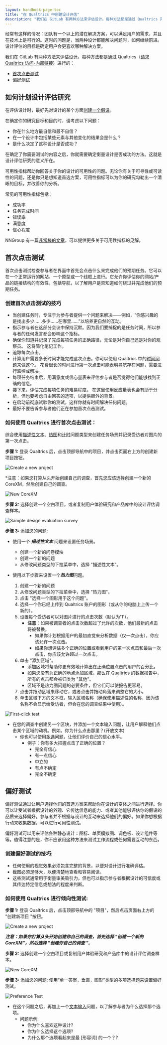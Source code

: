 ```yaml
---
layout: handbook-page-toc
title: "在 Qualtrics 中创建设计评估"
description: "我们在 GitLab 有两种方法来评估设计。每种方法都是通过 Qualtrics 完成的。"
---
```


经常有这样的情况：团队有一个以上的潜在解决方案，可以满足用户的需求，并且在技术上是可行的。这时的问题是，当两种设计都能解决问题时，如何继续前进。设计评估的目标是确定用户会更喜欢哪种解决方案。

我们在 GitLab 有两种方法来评估设计。每种方法都是通过 Qualtrics（[请求 Qualtrics 访问-内部链接](https://about.gitlab.com/handbook/business-technology/team-member-enablement/onboarding-access-requests/access-requests/)）进行的：
 
* [首次点击测试](https://about.gitlab.com/handbook/engineering/ux/ux-research-training/creating-design-evaluations/#first-click-tests)
* [偏好测试](https://about.gitlab.com/handbook/engineering/ux/ux-research-training/creating-design-evaluations/#preference-tests)


## 如何计划设计评估研究 
在评估设计时，最好先对设计的某个方面[创建一个假设](https://about.gitlab.com/handbook/engineering/ux/ux-research-training/defining-goals-objectives-and-hypotheses/)。 

在确定你的研究目标和目的时，请考虑以下问题：
 
* 你在什么地方最自信和最不自信？
* 在一个设计中包括某些元素与其他变化的结果会是什么？
* 是什么决定了这种设计是否成功？


在确定了你需要测试的内容之后，你就需要确定衡量设计是否成功的方法。这就是设计评估研究的意义所在。

可用性指标帮助你回答关于你的设计的可用性的问题。无论你有关于可寻性或可读性的问题，还是你只是想知道首选方案，可用性指标可以为你的研究勾勒出一个清晰的目标，并改善你的分析。

常见的可用性指标包括：

* 成功率
* 任务完成时间
* 错误率
* 满意度
* 信心程度


NNGroup 有一篇[非常棒的文章](https://www.nngroup.com/articles/usability-metrics/)，可以提供更多关于可用性指标的见解。

## 首次点击测试
首次点击测试检查参与者在界面中首先会点击什么来完成他们的预期任务。它可以在一个正常运行的网站、一个原型或一个线框上进行。它允许你评估你的网站/产品的链接结构的有效性，包括导航，以了解用户是否知道如何绕过并完成他们的预期任务。

### 创建首次点击测试的技巧
* 当创建任务时，专注于为参与者提供一个问题来解决——例如，“你感兴趣的是找出多少……多少……在哪里……”以培养更自然的互动。
* 指示参与者在这部分会议中保持沉默。因为我们要捕捉的是任务时间，所以参与者的任何发言都会影响这个指标。
* 确保你知道并记录了完成每项任务的正确路径，无论是对你自己还是对你的观察员。 这将简化笔记工作。
* 追踪每次点击。
* 计算用户需要多长时间才能完成这次点击。你可以使用 Qualtrics 中的[时间问题](https://www.qualtrics.com/support/survey-platform/survey-module/editing-questions/question-types-guide/advanced/timing/)来做这个。 花费很长的时间进行第一次点击可能表明导航存在问题，需要进行监控或解决。
* 每项任务结束后，用满意度或信心量表来评估参与者是否觉得他们能够找到正确的信息。
* 接下来，评估完成每项任务的难易程度。 在这里使用反应量表也会有助于分析，但也要考虑自由回答的选项，以提供额外的背景。
* 在启动前彻底试验你的测试，这样你就有时间解决任何问题。
* 最好不要告诉参与者他们正在参加首次点击测试。 

### 如何使用 Qualtrics 进行首次点击测试：
综合使用[描述性文本](https://www.qualtrics.com/support/survey-platform/survey-module/editing-questions/question-types-guide/static-content/descriptive-text-and-graphic/)、[热图](https://www.qualtrics.com/support/survey-platform/survey-module/editing-questions/question-types-guide/specialty-questions/heat-map/)和[计时](https://www.qualtrics.com/support/survey-platform/survey-module/editing-questions/question-types-guide/advanced/timing/)问题类型来创建任务场景并记录受访者对图片的第一次点击。

**步骤 1:** 登录 Qualtrics 后，点击顶部导航中的项目，并点击页面右上方的创建新项目按钮。

![Create a new project](create_a_new_project.png)


*注意：如果您打算从头开始创建自己的调查，首先您应该选择创建一个新的 CoreXM，然后创建自己的调查。

![New CoreXM](Create_new_CoreXM.png)

**步骤 2:** 选择创建一个空白项目，或者复制用户体验研究和产品库中的设计评估调查样本。

![Sample design evaluation survey](survey_template.png)

**步骤 3:** 添加您的问题:

* 使用一个 ***描述性文本*** 问题来设置任务场景。
   * 创建一个新的问卷模块
   * 创建一个新的问题
   * 从修改问题类型的下拉菜单中，选择 "描述性文本"。


* 使用以下步骤来设置一个***热力图***问题。
   1. 创建一个新的问题
   2. 从修改问题类型的下拉菜单中，选择 "热力图"。
   3. 点击 "选择一个图形用于这个问题"。
   4. 选择一个你已经上传到 Qualtrics 账户的图形（或从你的电脑上上传一个新的）。
   5. 设置每个受访者可以对图片进行的点击次数（默认为'1'）。
      * **注意**：如果被调查者的点击次数超过了允许的次数，他们最新的点击将被替换。
        * 如果你计划根据用户的最初直觉来分析数据（仅一次点击），你应该允许一次点击。
        * 如果你想评估多个正确的位置或看到用户的第一次点击和最后一次点击，你应该允许超过一次点击。
   6. 单击 "添加区域"。
      * 添加区域将帮助你更有效地计算出在正确位置点击的用户的百分比。
      * 如果您没有为正确的地点添加区域，那么在 Qualtrics 的数据报告中，所有的点击都会被归类为 "其他"。
      * 区域不是热力图问题的必要条件，但它们可以使报告更容易。
   7. 点击并拖动区域来移动它，或者点击并拖动角落来调整它的大小。
   8. 单击区域下方的文本框，输入区域名称（确保使用描述性的名称，因为该名称不会显示给受访者，但会在您的调查结果中使用）。

![First-click test](first-click-test.png)

* 在您的调查中创建另一个区块，并添加一个文本输入问题，让用户解释他们点击某个区域的动机。例如。你为什么点击那里？(开放文本)
  * 你也可以使用[多选](https://www.qualtrics.com/support/survey-platform/survey-module/editing-questions/question-types-guide/standard-content/multiple-choice/)问题，让他们评价自己的信心水平。
    * 例子：你有多大把握点击了正确的位置？
      * 完全有信心
      * 有一点信心
      * 中立的
      * 有点不确定
      * 完全不确定



## 偏好测试 
偏好测试通过让用户选择他们的首选方案来帮助你在设计的变体之间进行选择。你可以让受试者根据设计的外观、它传达信息的能力、或者其他能够评估你的假设的品质来选择偏好。参与者并不根据与设计的互动来选择他们的偏好。如果你想根据行动来收集数据，可以进行可用性测试。

偏好测试可以用来评估各种静态设计：图标、单页模拟图、调色板、设计组件等等。值得注意的是，你不应该用这种方法来测试工作流程或任何需要互动的东西。

### 创建偏好测试的技巧:
* 任何使用的视觉效果必须包含完整的背景，以便对设计进行准确评估。
* 截图必须足够大，以便清楚地查看和容易阅读。
* 这些测试通常用于衡量审美吸引力，但也可以指示参与者根据设计的可信度或其传达特定信息或想法的程度来判断。


### 如何使用 Qualtrics 进行倾向性测试:

**步骤 1:** 登录 Qualtrics 后，点击顶部导航中的 "项目"，然后点击页面右上方的 "创建新项目 "按钮。

![Create a new project](create_a_new_project.png)

***注意：如果你打算从头开始创建你自己的调查，首先选择 "创建一个新的 CoreXM"，然后选择 "创建你自己的调查 "***。

**步骤 2:** 选择创建一个空白项目或复制用户体验研究和产品库中的设计评估调查样本。

![New CoreXM](Create_new_CoreXM.png)

**步骤 3:** 添加您的问题:
使用“单一答案，垂直，图形”类型的多项选择题来设置偏好测试。

![Preference Test](preference-test.png)


* 在这个问题之后，再加上一个[文本输入](https://www.qualtrics.com/support/survey-platform/survey-module/editing-questions/question-types-guide/standard-content/text-entry/)问题，以了解参与者为什么选择那个选项。
   * 问题示例:
     * 你为什么喜欢这种设计?
     * 你为什么选择这个选项?
     * 为什么那个选项看起来是最 [形容词] 的一个？?
